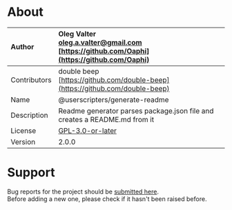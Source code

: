 
# About

| Author       | Oleg Valter<br>[oleg.a.valter@gmail.com](mailto:oleg.a.valter@gmail.com)<br>[https://github.com/Oaphi](https://github.com/Oaphi) |
| :----------- | :----------------------- |
| Contributors | double beep<br>[https://github.com/double-beep](https://github.com/double-beep)              |
| Name         | @userscripters/generate-readme    |
| Description  | Readme generator parses package.json file and creates a README.md from it           |
| License      | [GPL-3.0-or-later](https://spdx.org/licenses/GPL-3.0-or-later)                 |
| Version      | 2.0.0               |

# Support

Bug reports for the project should be [submitted here](https://github.com/userscripters/generate-readme/issues).
<br>Before adding a new one, please check if it hasn't been raised before.
  